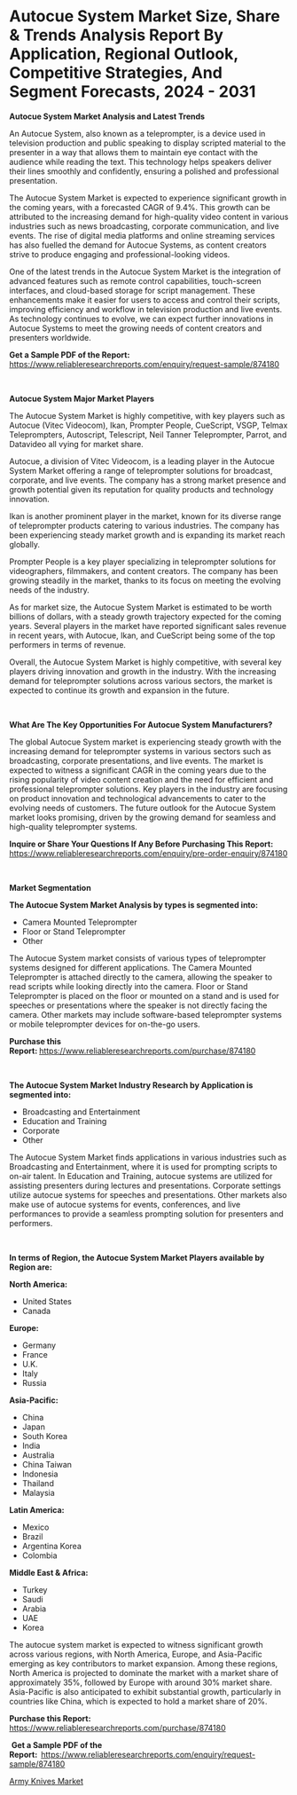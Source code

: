 <p><h1>Autocue System Market Size, Share & Trends Analysis Report By Application, Regional Outlook, Competitive Strategies, And Segment Forecasts, 2024 - 2031</h1></p><p><strong>Autocue System Market Analysis and Latest Trends</strong></p>
<p><p>An Autocue System, also known as a teleprompter, is a device used in television production and public speaking to display scripted material to the presenter in a way that allows them to maintain eye contact with the audience while reading the text. This technology helps speakers deliver their lines smoothly and confidently, ensuring a polished and professional presentation.</p><p>The Autocue System Market is expected to experience significant growth in the coming years, with a forecasted CAGR of 9.4%. This growth can be attributed to the increasing demand for high-quality video content in various industries such as news broadcasting, corporate communication, and live events. The rise of digital media platforms and online streaming services has also fuelled the demand for Autocue Systems, as content creators strive to produce engaging and professional-looking videos.</p><p>One of the latest trends in the Autocue System Market is the integration of advanced features such as remote control capabilities, touch-screen interfaces, and cloud-based storage for script management. These enhancements make it easier for users to access and control their scripts, improving efficiency and workflow in television production and live events. As technology continues to evolve, we can expect further innovations in Autocue Systems to meet the growing needs of content creators and presenters worldwide.</p></p>
<p><strong>Get a Sample PDF of the Report:&nbsp;</strong> <a href="https://www.reliableresearchreports.com/enquiry/request-sample/874180">https://www.reliableresearchreports.com/enquiry/request-sample/874180</a></p>
<p>&nbsp;</p>
<p><strong>Autocue System Major Market Players</strong></p>
<p><p>The Autocue System Market is highly competitive, with key players such as Autocue (Vitec Videocom), Ikan, Prompter People, CueScript, VSGP, Telmax Teleprompters, Autoscript, Telescript, Neil Tanner Teleprompter, Parrot, and Datavideo all vying for market share.</p><p>Autocue, a division of Vitec Videocom, is a leading player in the Autocue System Market offering a range of teleprompter solutions for broadcast, corporate, and live events. The company has a strong market presence and growth potential given its reputation for quality products and technology innovation.</p><p>Ikan is another prominent player in the market, known for its diverse range of teleprompter products catering to various industries. The company has been experiencing steady market growth and is expanding its market reach globally.</p><p>Prompter People is a key player specializing in teleprompter solutions for videographers, filmmakers, and content creators. The company has been growing steadily in the market, thanks to its focus on meeting the evolving needs of the industry.</p><p>As for market size, the Autocue System Market is estimated to be worth billions of dollars, with a steady growth trajectory expected for the coming years. Several players in the market have reported significant sales revenue in recent years, with Autocue, Ikan, and CueScript being some of the top performers in terms of revenue.</p><p>Overall, the Autocue System Market is highly competitive, with several key players driving innovation and growth in the industry. With the increasing demand for teleprompter solutions across various sectors, the market is expected to continue its growth and expansion in the future.</p></p>
<p>&nbsp;</p>
<p><strong>What Are The Key Opportunities For Autocue System Manufacturers?</strong></p>
<p><p>The global Autocue System market is experiencing steady growth with the increasing demand for teleprompter systems in various sectors such as broadcasting, corporate presentations, and live events. The market is expected to witness a significant CAGR in the coming years due to the rising popularity of video content creation and the need for efficient and professional teleprompter solutions. Key players in the industry are focusing on product innovation and technological advancements to cater to the evolving needs of customers. The future outlook for the Autocue System market looks promising, driven by the growing demand for seamless and high-quality teleprompter systems.</p></p>
<p><strong>Inquire or Share Your Questions If Any Before Purchasing This Report:</strong> <a href="https://www.reliableresearchreports.com/enquiry/pre-order-enquiry/874180">https://www.reliableresearchreports.com/enquiry/pre-order-enquiry/874180</a></p>
<p>&nbsp;</p>
<p><strong>Market Segmentation</strong></p>
<p><strong>The Autocue System Market Analysis by types is segmented into:</strong></p>
<p><ul><li>Camera Mounted Teleprompter</li><li>Floor or Stand Teleprompter</li><li>Other</li></ul></p>
<p><p>The Autocue System market consists of various types of teleprompter systems designed for different applications. The Camera Mounted Teleprompter is attached directly to the camera, allowing the speaker to read scripts while looking directly into the camera. Floor or Stand Teleprompter is placed on the floor or mounted on a stand and is used for speeches or presentations where the speaker is not directly facing the camera. Other markets may include software-based teleprompter systems or mobile teleprompter devices for on-the-go users.</p></p>
<p><strong>Purchase this Report:&nbsp;</strong><a href="https://www.reliableresearchreports.com/purchase/874180">https://www.reliableresearchreports.com/purchase/874180</a></p>
<p>&nbsp;</p>
<p><strong>The Autocue System Market Industry Research by Application is segmented into:</strong></p>
<p><ul><li>Broadcasting and Entertainment</li><li>Education and Training</li><li>Corporate</li><li>Other</li></ul></p>
<p><p>The Autocue System Market finds applications in various industries such as Broadcasting and Entertainment, where it is used for prompting scripts to on-air talent. In Education and Training, autocue systems are utilized for assisting presenters during lectures and presentations. Corporate settings utilize autocue systems for speeches and presentations. Other markets also make use of autocue systems for events, conferences, and live performances to provide a seamless prompting solution for presenters and performers.</p></p>
<p>&nbsp;</p>
<p><strong>In terms of Region, the Autocue System Market Players available by Region are:</strong></p>
<p>
    <p> <strong> North America: </strong>
        <ul>
            <li>United States</li>
            <li>Canada</li>
        </ul>
        </p> 
    <p> <strong> Europe: </strong>
        <ul>
            <li>Germany</li>
            <li>France</li>
            <li>U.K.</li>
            <li>Italy</li>
            <li>Russia</li>
        </ul>
        </p> 
    <p> <strong> Asia-Pacific: </strong>
        <ul>
            <li>China</li>
            <li>Japan</li>
            <li>South Korea</li>
            <li>India</li>
            <li>Australia</li>
            <li>China Taiwan</li>
            <li>Indonesia</li>
            <li>Thailand</li>
            <li>Malaysia</li>
        </ul>
        </p> 
    <p> <strong> Latin America: </strong>
        <ul>
            <li>Mexico</li>
            <li>Brazil</li>
            <li>Argentina Korea</li>
            <li>Colombia</li>
        </ul>
        </p> 
    <p> <strong> Middle East & Africa: </strong>
        <ul>
            <li>Turkey</li>
            <li>Saudi</li>
            <li>Arabia</li>
            <li>UAE</li>
            <li>Korea</li>
        </ul>
    </p>
    </p>
<p><p>The autocue system market is expected to witness significant growth across various regions, with North America, Europe, and Asia-Pacific emerging as key contributors to market expansion. Among these regions, North America is projected to dominate the market with a market share of approximately 35%, followed by Europe with around 30% market share. Asia-Pacific is also anticipated to exhibit substantial growth, particularly in countries like China, which is expected to hold a market share of 20%.</p></p>
<p><strong>Purchase this Report: </strong><a href="https://www.reliableresearchreports.com/purchase/874180">https://www.reliableresearchreports.com/purchase/874180</a></p>
<p>&nbsp;<strong>Get a Sample PDF of the Report:&nbsp;&nbsp;</strong><a href="https://www.reliableresearchreports.com/enquiry/request-sample/874180">https://www.reliableresearchreports.com/enquiry/request-sample/874180</a></p>
<p><strong></strong></p>
<p><p><a href="https://github.com/ChiragRp1/Market-Research-Report-List-3/blob/main/army-knives-market.md">Army Knives Market</a></p></p>